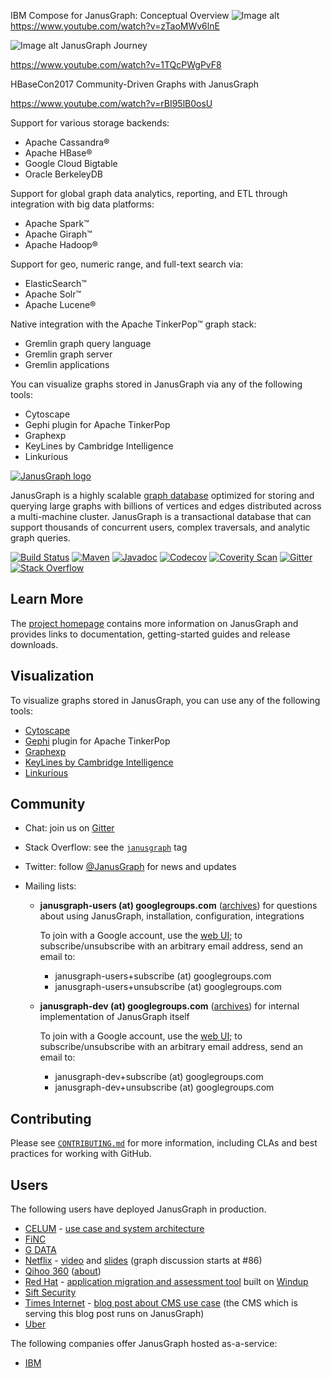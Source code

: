 IBM Compose for JanusGraph: Conceptual Overview
![Image alt](https://i.ytimg.com/vi/zTaoMWv6lnE/maxresdefault.jpg)
https://www.youtube.com/watch?v=zTaoMWv6lnE

![Image alt](https://i.ytimg.com/vi/1TQcPWgPvF8/maxresdefault.jpg)
JanusGraph Journey

https://www.youtube.com/watch?v=1TQcPWgPvF8

HBaseCon2017 Community-Driven Graphs with JanusGraph

https://www.youtube.com/watch?v=rBI95lB0osU

Support for various storage backends:
* Apache Cassandra®
* Apache HBase®
* Google Cloud Bigtable
* Oracle BerkeleyDB

Support for global graph data analytics, reporting, and ETL through integration with big data platforms:
* Apache Spark™
* Apache Giraph™
* Apache Hadoop®

Support for geo, numeric range, and full-text search via:
* ElasticSearch™
* Apache Solr™
* Apache Lucene®

Native integration with the Apache TinkerPop™ graph stack:
* Gremlin graph query language
* Gremlin graph server
* Gremlin applications

You can visualize graphs stored in JanusGraph via any of the following tools:
* Cytoscape
* Gephi plugin for Apache TinkerPop
* Graphexp
* KeyLines by Cambridge Intelligence
* Linkurious

[![JanusGraph logo](janusgraph.png)](http://janusgraph.org/)

JanusGraph is a highly scalable [graph database](http://en.wikipedia.org/wiki/Graph_database)
optimized for storing and querying large graphs with billions of vertices and edges
distributed across a multi-machine cluster. JanusGraph is a transactional database that
can support thousands of concurrent users, complex traversals, and analytic graph queries.

[![Build Status][travis-shield]][travis-link]
[![Maven][maven-shield]][maven-link]
[![Javadoc][javadoc-shield]][javadoc-link]
[![Codecov][codecov-shield]][codecov-link]
[![Coverity Scan][coverity-shield]][coverity-link]
[![Gitter][gitter-shield]][gitter-link]
[![Stack Overflow][stackoverflow-shield]][stackoverflow-link]

[travis-shield]: https://travis-ci.org/JanusGraph/janusgraph.svg?branch=master
[travis-link]: https://travis-ci.org/JanusGraph/janusgraph
[maven-shield]: https://img.shields.io/maven-central/v/org.janusgraph/janusgraph-core.svg
[maven-link]: https://search.maven.org/#search%7Cga%7C1%7Corg.janusgraph
[javadoc-shield]: https://javadoc.io/badge/org.janusgraph/janusgraph-core.svg?color=blue
[javadoc-link]: https://javadoc.io/doc/org.janusgraph/janusgraph-core
[codecov-shield]:https://codecov.io/gh/JanusGraph/janusgraph/branch/master/graph/badge.svg
[codecov-link]:https://codecov.io/gh/JanusGraph/janusgraph
[coverity-shield]: https://img.shields.io/coverity/scan/janusgraph-janusgraph.svg
[coverity-link]: https://scan.coverity.com/projects/janusgraph-janusgraph
[gitter-shield]: https://img.shields.io/gitter/room/janusgraph/janusgraph.svg
[gitter-link]: https://gitter.im/janusgraph/janusgraph
[stackoverflow-shield]: https://img.shields.io/badge/stackoverflow-janusgraph-blue.svg
[stackoverflow-link]: https://stackoverflow.com/questions/tagged/janusgraph

## Learn More

The [project homepage](http://janusgraph.org) contains more information on JanusGraph and
provides links to documentation, getting-started guides and release downloads.

## Visualization

To visualize graphs stored in JanusGraph, you can use any of the following
tools:

* [Cytoscape](http://www.cytoscape.org/)
* [Gephi](http://tinkerpop.apache.org/docs/current/reference/#gephi-plugin)
  plugin for Apache TinkerPop
* [Graphexp](https://github.com/bricaud/graphexp)
* [KeyLines by Cambridge Intelligence](https://cambridge-intelligence.com/visualizing-janusgraph-new-titandb-fork/)
* [Linkurious](https://doc.linkurio.us/ogma/latest/tutorials/janusgraph/)

## Community

* Chat: join us on [Gitter](https://gitter.im/JanusGraph/janusgraph)

* Stack Overflow: see the
  [`janusgraph`](https://stackoverflow.com/questions/tagged/janusgraph) tag

* Twitter: follow [@JanusGraph](https://twitter.com/JanusGraph) for news and
  updates

* Mailing lists:

  * **janusgraph-users (at) googlegroups.com**
    ([archives](https://groups.google.com/group/janusgraph-users))
    for questions about using JanusGraph, installation, configuration, integrations

    To join with a Google account, use the [web
    UI](https://groups.google.com/forum/#!forum/janusgraph-users/join); to
    subscribe/unsubscribe with an arbitrary email address, send an email to:

    * janusgraph-users+subscribe (at) googlegroups.com
    * janusgraph-users+unsubscribe (at) googlegroups.com

  * **janusgraph-dev (at) googlegroups.com**
    ([archives](https://groups.google.com/group/janusgraph-dev))
    for internal implementation of JanusGraph itself

    To join with a Google account, use the [web
    UI](https://groups.google.com/forum/#!forum/janusgraph-dev/join); to
    subscribe/unsubscribe with an arbitrary email address, send an email to:

    * janusgraph-dev+subscribe (at) googlegroups.com
    * janusgraph-dev+unsubscribe (at) googlegroups.com

## Contributing

Please see [`CONTRIBUTING.md`](CONTRIBUTING.md) for more information, including
CLAs and best practices for working with GitHub.

## Users

The following users have deployed JanusGraph in production.

* [CELUM](https://www.celum.com/) - [use case and system architecture](https://www.celum.com/en/graph-driven-and-reactive-architecture)
* [FiNC](https://finc.com)
* [G DATA](https://gdatasoftware.com)
* [Netflix](https://www.netflix.com) -
  [video](https://youtu.be/KSmAdtMJYEo?t=1h2m17s) and
  [slides](https://www.slideshare.net/RoopaTangirala/polyglot-persistence-netflix-cde-meetup-90955706) (graph discussion starts at #86)
* [Qihoo 360](https://www.360.cn/) ([about](https://en.wikipedia.org/wiki/Qihoo_360))
* [Red Hat](https://www.redhat.com/) - [application migration and assessment tool](https://developers.redhat.com/products/rhamt/overview/) built on [Windup](https://github.com/windup/windup)
* [Sift Security](https://siftsecurity.com)
* [Times Internet](http://timesinternet.in) - [blog post about CMS use case](http://denmarkblog.timesinternet.in/blogs/graph/times-internet-is-using-janusgraph-as-main-database-in-cms-for-all-newsrooms/articleshow/63709837.cms) (the CMS which is serving this blog post runs on JanusGraph)
* [Uber](https://uber.com)

The following companies offer JanusGraph hosted as-a-service:

* [IBM](https://www.compose.com/databases/janusgraph)
